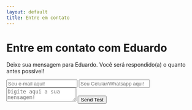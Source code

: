 ```yaml
---
layout: default
title: Entre em contato
---
```


<div id="contact">
  <h1 class="pageTitle">Entre em contato com Eduardo</h1>
  <div class="contactContent">
    <p class="intro">Deixe sua mensagem para Eduardo. Você será respondido(a) o quanto antes possível!</p>
    <form method="POST" action="https://formspree.io/eduardo@correaeduardo.com">
  <input type="email" name="email" placeholder="Seu e-mail aqui!" required>
  <input type="tel" name="phone" pattern="[0-9]{11}" placeholder="Seu Celular/Whatsapp aqui!" required>
  <textarea name="message" placeholder="Digite aqui a sua mensagem!" required></textarea>
  <button type="submit">Send Test</button>
</form>
</div>
